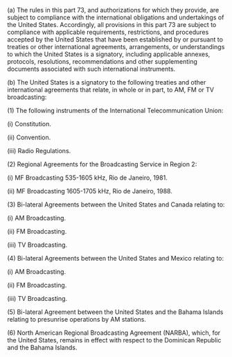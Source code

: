 (a) The rules in this part 73, and authorizations for which they provide, are subject to compliance with the international obligations and undertakings of the United States. Accordingly, all provisions in this part 73 are subject to compliance with applicable requirements, restrictions, and procedures accepted by the United States that have been established by or pursuant to treaties or other international agreements, arrangements, or understandings to which the United States is a signatory, including applicable annexes, protocols, resolutions, recommendations and other supplementing documents associated with such international instruments.

(b) The United States is a signatory to the following treaties and other international agreements that relate, in whole or in part, to AM, FM or TV broadcasting:

(1) The following instruments of the International Telecommunication Union:

(i) Constitution.

(ii) Convention.

(iii) Radio Regulations.

(2) Regional Agreements for the Broadcasting Service in Region 2:
              

(i) MF Broadcasting 535-1605 kHz, Rio de Janeiro, 1981.

(ii) MF Broadcasting 1605-1705 kHz, Rio de Janeiro, 1988.

(3) Bi-lateral Agreements between the United States and Canada relating to:

(i) AM Broadcasting.

(ii) FM Broadcasting.

(iii) TV Broadcasting.

(4) Bi-lateral Agreements between the United States and Mexico relating to:

(i) AM Broadcasting.

(ii) FM Broadcasting.

(iii) TV Broadcasting.

(5) Bi-lateral Agreement between the United States and the Bahama Islands relating to presunrise operations by AM stations.

(6) North American Regional Broadcasting Agreement (NARBA), which, for the United States, remains in effect with respect to the Dominican Republic and the Bahama Islands.

